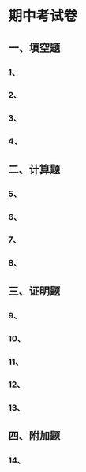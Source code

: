 # 期中考试卷
## 一、填空题
### 1、

### 2、

### 3、

### 4、

## 二、计算题
### 5、

### 6、

### 7、

### 8、

## 三、证明题
### 9、

### 10、

### 11、

### 12、

### 13、

## 四、附加题
### 14、
